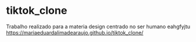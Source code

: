 # tiktok_clone
Trabalho realizado para a materia design centrado no ser humano eahgfyjtu
https://mariaeduardalimadearaujo.github.io/tiktok_clone/

